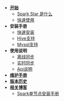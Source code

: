 - [**开始**](#/README)
    - [Spark Star 是什么](_homepage.md)
    - [快速使用](/zh-cn/start/快速使用.md)
- **安装手册**
    - [快速安装](/zh-cn/install/快速安装.md)
    - [Hive支持](/zh-cn/install/Hive支持.md)
    - [Mysql支持](/zh-cn/install/Mysql支持.md) 
- **使用说明**
    - [离线同步](/zh-cn/reference/离线同步.md)
    - [实时同步](/zh-cn/reference/实时同步.md)
    - [Api说明](/zh-cn/reference/Api说明.md)
- [**维护手册**](/zh-cn/contributing.md)
- [**版本历史**](/zh-cn/changelog.md)
- [**相关博客**](/zh-cn/blogs.md)
    - [Spark单节点安装手册](/zh-cn/blogs/Spark单节点安装手册.md)
